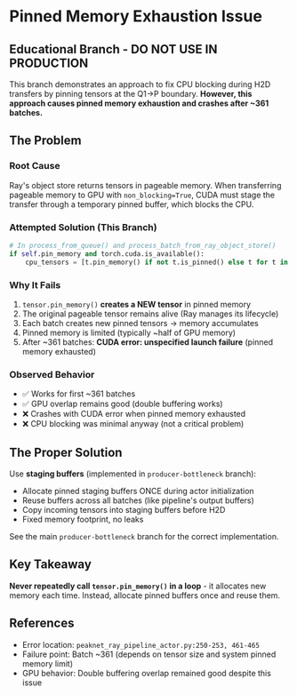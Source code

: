 # Pinned Memory Exhaustion Issue

## Educational Branch - DO NOT USE IN PRODUCTION

This branch demonstrates an approach to fix CPU blocking during H2D transfers by pinning tensors at the Q1→P boundary. **However, this approach causes pinned memory exhaustion and crashes after ~361 batches.**

## The Problem

### Root Cause
Ray's object store returns tensors in pageable memory. When transferring pageable memory to GPU with `non_blocking=True`, CUDA must stage the transfer through a temporary pinned buffer, which blocks the CPU.

### Attempted Solution (This Branch)
```python
# In process_from_queue() and process_batch_from_ray_object_store()
if self.pin_memory and torch.cuda.is_available():
    cpu_tensors = [t.pin_memory() if not t.is_pinned() else t for t in cpu_tensors]
```

### Why It Fails
1. `tensor.pin_memory()` **creates a NEW tensor** in pinned memory
2. The original pageable tensor remains alive (Ray manages its lifecycle)
3. Each batch creates new pinned tensors → memory accumulates
4. Pinned memory is limited (typically ~half of GPU memory)
5. After ~361 batches: **CUDA error: unspecified launch failure** (pinned memory exhausted)

### Observed Behavior
- ✅ Works for first ~361 batches
- ✅ GPU overlap remains good (double buffering works)
- ❌ Crashes with CUDA error when pinned memory exhausted
- ❌ CPU blocking was minimal anyway (not a critical problem)

## The Proper Solution

Use **staging buffers** (implemented in `producer-bottleneck` branch):
- Allocate pinned staging buffers ONCE during actor initialization
- Reuse buffers across all batches (like pipeline's output buffers)
- Copy incoming tensors into staging buffers before H2D
- Fixed memory footprint, no leaks

See the main `producer-bottleneck` branch for the correct implementation.

## Key Takeaway

**Never repeatedly call `tensor.pin_memory()` in a loop** - it allocates new memory each time. Instead, allocate pinned buffers once and reuse them.

## References
- Error location: `peaknet_ray_pipeline_actor.py:250-253, 461-465`
- Failure point: Batch ~361 (depends on tensor size and system pinned memory limit)
- GPU behavior: Double buffering overlap remained good despite this issue
